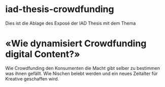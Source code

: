 # iad-thesis-crowdfunding

Dies ist die Ablage des Exposé der IAD Thesis mit dem Thema

# «Wie dynamisiert Crowdfunding digital Content?»

Wie Crowdfunding den Konsumenten die Macht gibt selber zu bestimmen was ihnen gefällt. Wie Nischen belebt werden und ein neues Zeitalter für Kreative geschaffen wird.